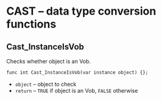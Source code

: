 # CAST – data type conversion functions

## Cast_InstanceIsVob

Checks whether object is an Vob.

```dae
func int Cast_InstanceIsVob(var instance object) {};
```

- `object` – object to check
- `return` – `TRUE` if object is an Vob, `FALSE` otherwise
